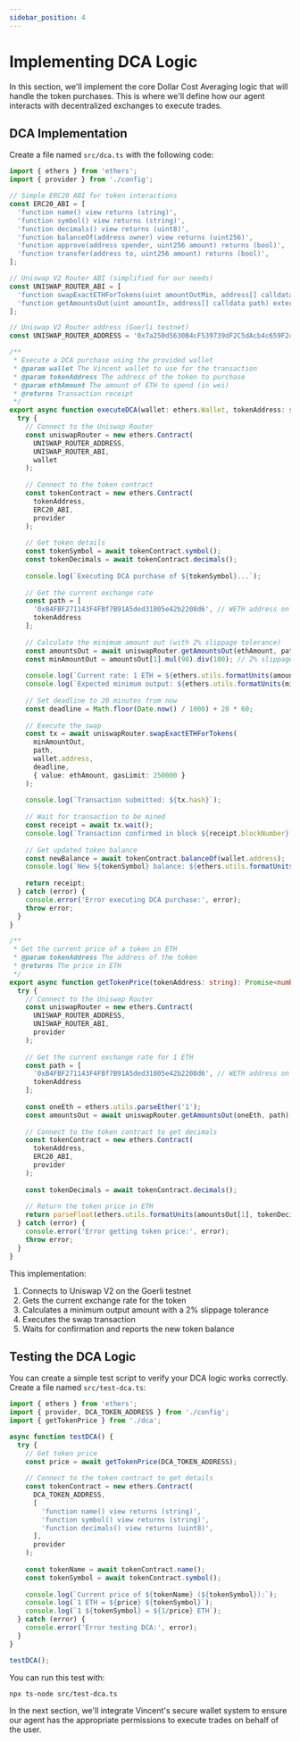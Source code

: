 ```yaml
---
sidebar_position: 4
---
```


# Implementing DCA Logic

In this section, we'll implement the core Dollar Cost Averaging logic that will handle the token purchases. This is where we'll define how our agent interacts with decentralized exchanges to execute trades.

## DCA Implementation

Create a file named `src/dca.ts` with the following code:

```typescript
import { ethers } from 'ethers';
import { provider } from './config';

// Simple ERC20 ABI for token interactions
const ERC20_ABI = [
  'function name() view returns (string)',
  'function symbol() view returns (string)',
  'function decimals() view returns (uint8)',
  'function balanceOf(address owner) view returns (uint256)',
  'function approve(address spender, uint256 amount) returns (bool)',
  'function transfer(address to, uint256 amount) returns (bool)',
];

// Uniswap V2 Router ABI (simplified for our needs)
const UNISWAP_ROUTER_ABI = [
  'function swapExactETHForTokens(uint amountOutMin, address[] calldata path, address to, uint deadline) external payable returns (uint[] memory amounts)',
  'function getAmountsOut(uint amountIn, address[] calldata path) external view returns (uint[] memory amounts)',
];

// Uniswap V2 Router address (Goerli testnet)
const UNISWAP_ROUTER_ADDRESS = '0x7a250d5630B4cF539739dF2C5dAcb4c659F2488D';

/**
 * Execute a DCA purchase using the provided wallet
 * @param wallet The Vincent wallet to use for the transaction
 * @param tokenAddress The address of the token to purchase
 * @param ethAmount The amount of ETH to spend (in wei)
 * @returns Transaction receipt
 */
export async function executeDCA(wallet: ethers.Wallet, tokenAddress: string, ethAmount: ethers.BigNumber) {
  try {
    // Connect to the Uniswap Router
    const uniswapRouter = new ethers.Contract(
      UNISWAP_ROUTER_ADDRESS,
      UNISWAP_ROUTER_ABI,
      wallet
    );
    
    // Connect to the token contract
    const tokenContract = new ethers.Contract(
      tokenAddress,
      ERC20_ABI,
      provider
    );
    
    // Get token details
    const tokenSymbol = await tokenContract.symbol();
    const tokenDecimals = await tokenContract.decimals();
    
    console.log(`Executing DCA purchase of ${tokenSymbol}...`);
    
    // Get the current exchange rate
    const path = [
      '0xB4FBF271143F4FBf7B91A5ded31805e42b2208d6', // WETH address on Goerli
      tokenAddress
    ];
    
    // Calculate the minimum amount out (with 2% slippage tolerance)
    const amountsOut = await uniswapRouter.getAmountsOut(ethAmount, path);
    const minAmountOut = amountsOut[1].mul(98).div(100); // 2% slippage
    
    console.log(`Current rate: 1 ETH = ${ethers.utils.formatUnits(amountsOut[1], tokenDecimals)} ${tokenSymbol}`);
    console.log(`Expected minimum output: ${ethers.utils.formatUnits(minAmountOut, tokenDecimals)} ${tokenSymbol}`);
    
    // Set deadline to 20 minutes from now
    const deadline = Math.floor(Date.now() / 1000) + 20 * 60;
    
    // Execute the swap
    const tx = await uniswapRouter.swapExactETHForTokens(
      minAmountOut,
      path,
      wallet.address,
      deadline,
      { value: ethAmount, gasLimit: 250000 }
    );
    
    console.log(`Transaction submitted: ${tx.hash}`);
    
    // Wait for transaction to be mined
    const receipt = await tx.wait();
    console.log(`Transaction confirmed in block ${receipt.blockNumber}`);
    
    // Get updated token balance
    const newBalance = await tokenContract.balanceOf(wallet.address);
    console.log(`New ${tokenSymbol} balance: ${ethers.utils.formatUnits(newBalance, tokenDecimals)}`);
    
    return receipt;
  } catch (error) {
    console.error('Error executing DCA purchase:', error);
    throw error;
  }
}

/**
 * Get the current price of a token in ETH
 * @param tokenAddress The address of the token
 * @returns The price in ETH
 */
export async function getTokenPrice(tokenAddress: string): Promise<number> {
  try {
    // Connect to the Uniswap Router
    const uniswapRouter = new ethers.Contract(
      UNISWAP_ROUTER_ADDRESS,
      UNISWAP_ROUTER_ABI,
      provider
    );
    
    // Get the current exchange rate for 1 ETH
    const path = [
      '0xB4FBF271143F4FBf7B91A5ded31805e42b2208d6', // WETH address on Goerli
      tokenAddress
    ];
    
    const oneEth = ethers.utils.parseEther('1');
    const amountsOut = await uniswapRouter.getAmountsOut(oneEth, path);
    
    // Connect to the token contract to get decimals
    const tokenContract = new ethers.Contract(
      tokenAddress,
      ERC20_ABI,
      provider
    );
    
    const tokenDecimals = await tokenContract.decimals();
    
    // Return the token price in ETH
    return parseFloat(ethers.utils.formatUnits(amountsOut[1], tokenDecimals));
  } catch (error) {
    console.error('Error getting token price:', error);
    throw error;
  }
}
```

This implementation:

1. Connects to Uniswap V2 on the Goerli testnet
2. Gets the current exchange rate for the token
3. Calculates a minimum output amount with a 2% slippage tolerance
4. Executes the swap transaction
5. Waits for confirmation and reports the new token balance

## Testing the DCA Logic

You can create a simple test script to verify your DCA logic works correctly. Create a file named `src/test-dca.ts`:

```typescript
import { ethers } from 'ethers';
import { provider, DCA_TOKEN_ADDRESS } from './config';
import { getTokenPrice } from './dca';

async function testDCA() {
  try {
    // Get token price
    const price = await getTokenPrice(DCA_TOKEN_ADDRESS);
    
    // Connect to the token contract to get details
    const tokenContract = new ethers.Contract(
      DCA_TOKEN_ADDRESS,
      [
        'function name() view returns (string)',
        'function symbol() view returns (string)',
        'function decimals() view returns (uint8)',
      ],
      provider
    );
    
    const tokenName = await tokenContract.name();
    const tokenSymbol = await tokenContract.symbol();
    
    console.log(`Current price of ${tokenName} (${tokenSymbol}):`);
    console.log(`1 ETH = ${price} ${tokenSymbol}`);
    console.log(`1 ${tokenSymbol} = ${1/price} ETH`);
  } catch (error) {
    console.error('Error testing DCA:', error);
  }
}

testDCA();
```

You can run this test with:

```bash
npx ts-node src/test-dca.ts
```

In the next section, we'll integrate Vincent's secure wallet system to ensure our agent has the appropriate permissions to execute trades on behalf of the user.
